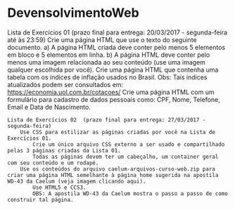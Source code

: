# DevensolvimentoWeb
Lista de Exercícios 01  (prazo final para entrega: 20/03/2017 - segunda-feira até às 23:59)
        Crie uma página HTML que use o texto do seguinte documento. 
            a) A página HTML criada deve conter pelo menos 5 elementos em bloco e 5 elementos em linha.
            b) A página HTML deve conter pelo menos uma imagem relacionada ao seu conteúdo (use uma imagem qualquer escolhida por você).
        Crie uma página HTML que contenha uma tabela com os índices de inflação usados no Brasil. 
            Obs: Tais índices atualizados podem ser consultados em: https://economia.uol.com.br/cotacoes/
        Crie uma página HTML com um formulário para cadastro de dados pessoais como: CPF, Nome, Telefone, Email e Data de Nascimento.


    Lista de Exercícios 02  (prazo final para entrega: 27/03/2017 - segunda-feira)
        Use CSS para estilizar as páginas criadas por você na Lista de Exercícios 01.
            Crie um único arquivo CSS externo a ser usado e compartilhado pelas 3 páginas criadas da Lista 01.
            Todas as páginas devem ter um cabeçalho, um container geral com seu conteúdo e um rodapé.
        Use os conteúdos do arquivo caelum-arquivos-curso-web.zip para criar uma página HTML semelhante à página home sugerida na apostila WD-43 da Caelum (veja imagem clicando aqui).
            Use HTML5 e CCS3.
            OBS: A apostila WD-43 da Caelum mostra o passo a passo de como construir tal página.

